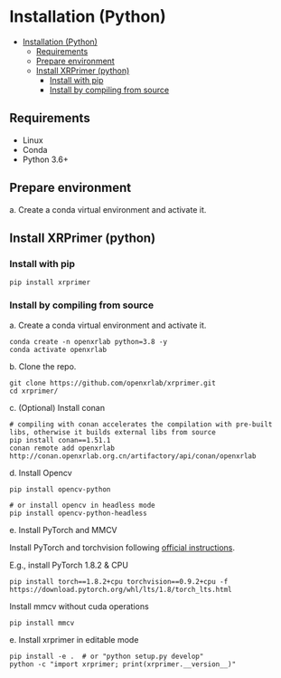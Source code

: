 # Installation (Python)

<!-- TOC -->

- [Installation (Python)](#installation-python)
  - [Requirements](#requirements)
  - [Prepare environment](#prepare-environment)
  - [Install XRPrimer (python)](#install-xrprimer-python)
    - [Install with pip](#install-with-pip)
    - [Install by compiling from source](#install-by-compiling-from-source)

<!-- TOC -->

## Requirements

- Linux
- Conda
- Python 3.6+

## Prepare environment

a. Create a conda virtual environment and activate it.


## Install XRPrimer (python)


### Install with pip

```shell
pip install xrprimer
```

### Install by compiling from source

a. Create a conda virtual environment and activate it.

```shell
conda create -n openxrlab python=3.8 -y
conda activate openxrlab
```

b. Clone the repo.

```shell
git clone https://github.com/openxrlab/xrprimer.git
cd xrprimer/
```

c. (Optional) Install conan

```shell
# compiling with conan accelerates the compilation with pre-built libs, otherwise it builds external libs from source
pip install conan==1.51.1
conan remote add openxrlab http://conan.openxrlab.org.cn/artifactory/api/conan/openxrlab
```

d. Install Opencv

```shell
pip install opencv-python

# or install opencv in headless mode
pip install opencv-python-headless
```


e. Install PyTorch and MMCV

Install PyTorch and torchvision following [official instructions](https://pytorch.org/).

E.g., install PyTorch 1.8.2 & CPU

```shell
pip install torch==1.8.2+cpu torchvision==0.9.2+cpu -f https://download.pytorch.org/whl/lts/1.8/torch_lts.html
```

Install mmcv without cuda operations

```shell
pip install mmcv
```

e. Install xrprimer in editable mode

```shell
pip install -e .  # or "python setup.py develop"
python -c "import xrprimer; print(xrprimer.__version__)"
```

